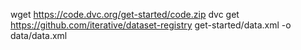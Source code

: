wget https://code.dvc.org/get-started/code.zip
dvc get https://github.com/iterative/dataset-registry get-started/data.xml -o data/data.xml
